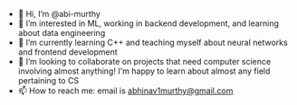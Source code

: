 - 👋 Hi, I’m @abi-murthy
- 👀 I’m interested in ML, working in backend development, and learning about data engineering
- 🌱 I’m currently learning C++ and teaching myself about neural networks and frontend development
- 💞️ I’m looking to collaborate on projects that need computer science involving almost anything! I'm happy to learn about almost any field pertaining to CS
- 📫 How to reach me: email is abhinav1murthy@gmail.com

<!---
abi-murthy/abi-murthy is a ✨ special ✨ repository because its `README.md` (this file) appears on your GitHub profile.
You can click the Preview link to take a look at your changes.
--->
